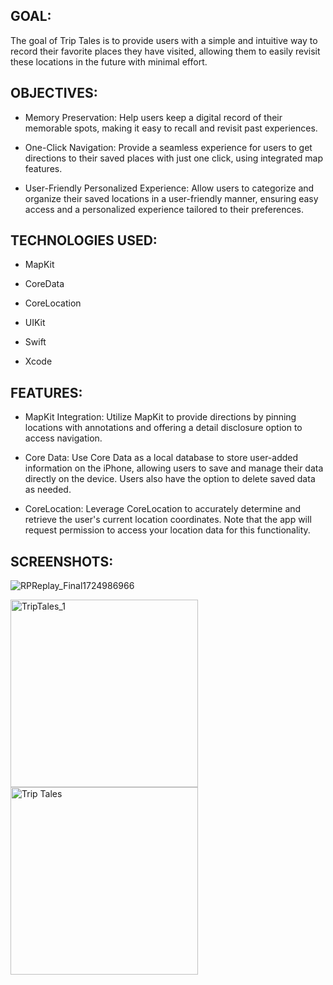 GOAL:
---
The goal of Trip Tales is to provide users with a simple and intuitive way to record their favorite places they have visited, allowing them to easily revisit these locations in the future with minimal effort.

OBJECTIVES:
---
* Memory Preservation: Help users keep a digital record of their memorable spots, making it easy to recall and revisit past experiences.

* One-Click Navigation: Provide a seamless experience for users to get directions to their saved places with just one click, using integrated map features.

* User-Friendly Personalized Experience: Allow users to categorize and organize their saved locations in a user-friendly manner, ensuring easy access and a personalized experience tailored to their preferences.

TECHNOLOGIES USED:
---
* MapKit

* CoreData

* CoreLocation

* UIKit

* Swift

* Xcode


FEATURES:
---
* MapKit Integration: Utilize MapKit to provide directions by pinning locations with annotations and offering a detail disclosure option to access navigation.

* Core Data: Use Core Data as a local database to store user-added information on the iPhone, allowing users to save and manage their data directly on the device. Users also have the option to delete saved data as needed.

* CoreLocation: Leverage CoreLocation to accurately determine and retrieve the user's current location coordinates. Note that the app will request permission to access your location data for this functionality.


SCREENSHOTS:
---
![RPReplay_Final1724986966](https://github.com/user-attachments/assets/c0cc2a31-d80c-4346-bbe0-ba5cb57c451b)

<img width="300" alt="TripTales_1" src="https://github.com/user-attachments/assets/672d2f68-7f29-41ec-91eb-07db3268a737">

<img width="300" alt="Trip Tales" src="https://github.com/user-attachments/assets/4dadd6de-8a40-4d38-9ff7-4325bf4b2906">
